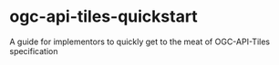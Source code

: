 # ogc-api-tiles-quickstart
A guide for implementors to quickly get to the meat of OGC-API-Tiles specification
